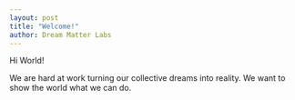 ```yaml
---
layout: post
title: "Welcome!"
author: Dream Matter Labs
---
```

Hi World!

We are hard at work turning our collective dreams into reality. We want to show the world what we can do.